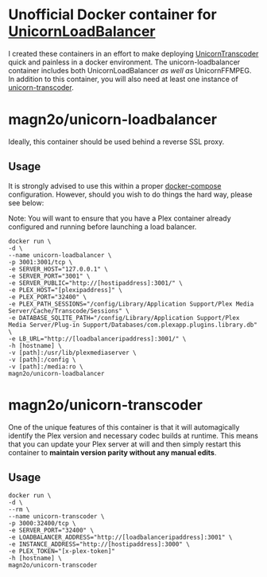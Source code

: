# Unofficial Docker container for [UnicornLoadBalancer](https://github.com/UnicornTranscoder/UnicornLoadBalancer)

I created these containers in an effort to make deploying [UnicornTranscoder](https://github.com/UnicornTranscoder) quick and painless in a docker environment. The unicorn-loadbalancer container includes both UnicornLoadBalancer *as well as* UnicornFFMPEG. In addition to this container, you will also need at least one instance of [unicorn-transcoder](https://hub.docker.com/r/magn2o/unicorn-transcoder).

# magn2o/unicorn-loadbalancer

Ideally, this container should be used behind a reverse SSL proxy.

## Usage

It is strongly advised to use this within a proper [docker-compose](https://github.com/magn2o/unicorn-docker/blob/master/docker-compose.yml.template) configuration. However, should you wish to do things the hard way, please see below:

Note: You will want to ensure that you have a Plex container already configured and running before launching a load balancer.

~~~
docker run \  
-d \
--name unicorn-loadbalancer \
-p 3001:3001/tcp \
-e SERVER_HOST="127.0.0.1" \
-e SERVER_PORT="3001" \
-e SERVER_PUBLIC="http://[hostipaddress]:3001/" \
-e PLEX_HOST="[plexipaddress]" \
-e PLEX_PORT="32400" \
-e PLEX_PATH_SESSIONS="/config/Library/Application Support/Plex Media Server/Cache/Transcode/Sessions" \
-e DATABASE_SQLITE_PATH="/config/Library/Application Support/Plex Media Server/Plug-in Support/Databases/com.plexapp.plugins.library.db" \
-e LB_URL="http://[loadbalanceripaddress]:3001/" \
-h [hostname] \
-v [path]:/usr/lib/plexmediaserver \
-v [path]:/config \
-v [path]:/media:ro \
magn2o/unicorn-loadbalancer
~~~

# magn2o/unicorn-transcoder

One of the unique features of this container is that it will automagically identify the Plex version and necessary codec builds at runtime. This means that you can update your Plex server at will and then simply restart this container to **maintain version parity without any manual edits**.

## Usage

~~~
docker run \  
-d \
--rm \
--name unicorn-transcoder \
-p 3000:32400/tcp \
-e SERVER_PORT="32400" \
-e LOADBALANCER_ADDRESS="http://[loadbalanceripaddress]:3001" \
-e INSTANCE_ADDRESS="http://[hostipaddress]:3000" \
-e PLEX_TOKEN="[x-plex-token]"
-h [hostname] \
magn2o/unicorn-transcoder
~~~
